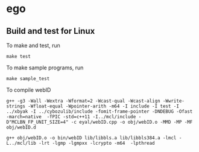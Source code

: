 # ego
## Build and test for Linux

To make and test, run

~~~~
make test
~~~~

To make sample programs, run

~~~~
make sample_test
~~~~

To compile webID
~~~~
g++ -g3 -Wall -Wextra -Wformat=2 -Wcast-qual -Wcast-align -Wwrite-strings -Wfloat-equal -Wpointer-arith -m64 -I include -I test -I ../xbyak -I ../cybozulib/include -fomit-frame-pointer -DNDEBUG -Ofast -march=native  -fPIC -std=c++11 -I../mcl/include -D"MCLBN_FP_UNIT_SIZE=4" -c eyal/webID.cpp -o obj/webID.o -MMD -MP -MF obj/webID.d

g++ obj/webID.o -o bin/webID lib/libbls.a lib/libbls384.a -lmcl -L../mcl/lib -lrt -lgmp -lgmpxx -lcrypto -m64  -lpthread
~~~~
